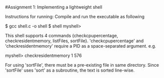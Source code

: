 #Assignment 1: Implementing a lightweight shell

Instructions for running: Compile and run the executable as following

$ gcc shell.c -o shell
$ shell
myshell>

This shell supports 4 commands {checkcpupercentage, checkresidentmemory, listFiles, sortFile}.
'checkcpupercentage' and 'checkresidentmemory' require a PID as a space-separated argument.
e.g.

myshell> checkresidentmemory 1
576

For using 'sortFile', there must be a pre-existing file in same directory.
Since 'sortFile' uses 'sort' as a subroutine, the text is sorted line-wise.